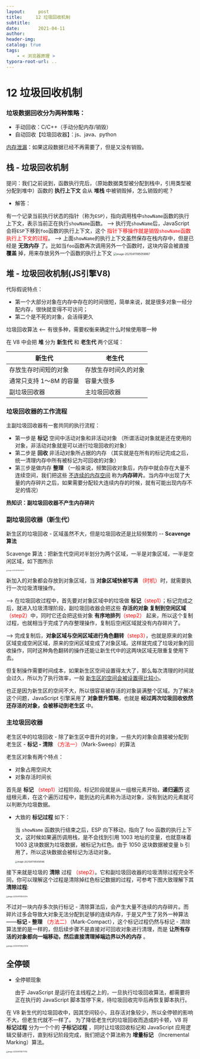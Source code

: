 ```yaml
---
layout:     post
title:     12 垃圾回收机制
subtitle:  
date:       2021-04-11
author:     
header-img: 
catalog: true
tags:
    - < 浏览器原理 >
typora-root-url: ..
---
```



# 12 垃圾回收机制

### 垃圾数据回收分为两种策略：
-   手动回收：C/C++（手动分配内存/销毁）
-   自动回收【垃圾回收器】：js、java、python

<u>内存泄漏</u>：如果这段数据已经不再需要了，但是又没有销毁。

## 栈 - 垃圾回收机制
提问：我们之前说到，函数执行完后，（原始数据类型被分配到栈中，引用类型被分配到堆中）函数的 **执行上下文** 会从 **堆栈** 中被销毁掉，怎么销毁的呢？
-   解答：
   
   有一个记录当前执行状态的指针（称为`ESP`），指向调用栈中`showName`函数的执行上下文，表示当前正在执行`showName`函数。
   —> 执行完`showName`后，JavaScript会将`ESP`下移到`foo`函数的执行上下文，这个 <span style="color:red">指针下移操作就是销毁`showName`函数执行上下文的过程</span>。
   —> 上面`showName`的执行上下文虽然保存在栈内存中，但是已经是 **无效内存** 了。比如当`foo`函数再次调用另外一个函数时，这块内容会被直接 **覆盖** 掉，用来存放另外一个函数的执行上下文
   <img src="/../img/assets_2019/image-20210411195059967.png" alt="image-20210411195059967" style="zoom:50%;" />


## 堆 - 垃圾回收机制(JS引擎V8)
代际假说特点：
-   第一个大部分对象在内存中存在的时间很短，简单来说，就是很多对象一经分配内存，很快就变得不可访问；
-   第二个是不死的对象，会活得更久

垃圾回收算法 <— 有很多种，需要权衡来确定什么时候使用哪一种

在 V8 中会把 **堆** 分为 **新生代** 和 **老生代** 两个区域：

| 新生代 | 老生代 |
| --- | --- |
| 存放生存时间短的对象 | 存放生存时间久的对象 |
| 通常只支持 1～8M 的容量 | 容量大很多 |
| 副垃圾回收器 | 主垃圾回收器 |

### 垃圾回收器的工作流程
主副垃圾回收器有一套共同的执行流程：
-   第一步是 **标记** 空间中活动对象和非活动对象
（所谓活动对象就是还在使用的对象，非活动对象就是可以进行垃圾回收的对象）
-   第二步是 **回收** 非活动对象所占据的内存
（其实就是在所有的标记完成之后，统一清理内存中所有被标记为可回收的对象）
-   第三步是做内存 **整理**
（一般来说，频繁回收对象后，内存中就会存在大量不连续空间，我们把这些 <u>不连续的内存空间</u> 称为**内存碎片**。当内存中出现了大量的内存碎片之后，如果需要分配较大连续内存的时候，就有可能出现内存不足的情况）

**热知识：副垃圾回收器不产生内存碎片**

### 副垃圾回收器（新生代）
新生区的垃圾回收 - 区域虽然不大，但是垃圾回收还是比较频繁的 -- **Scavenge 算法**

Scavenge 算法：把新生代空间对半划分为两个区域，一半是对象区域，一半是空闲区域，如下图所示

<img src="/../img/assets_2019/image-20210411195415523.png" alt="image-20210411195415523" style="zoom:25%;" />

新加入的对象都会存放到对象区域，当 **对象区域快被写满** <span style="color:red">（时机）</span>时，就需要执行一次垃圾清理操作。

—> 在垃圾回收过程中，首先要对对象区域中的垃圾做 **标记**<span style="color:red">（step1）</span>；标记完成之后，就进入垃圾清理阶段，副垃圾回收器会把这些 **存活的对象 复制到空闲区域** <span style="color:red">（step2）</span>中，同时它还会把这些对象 **有序地排列**<span style="color:red">（step2）</span> 起来，所以这个复制过程，也就相当于完成了内存整理操作，复制后空闲区域就没有内存碎片了。

—> 完成复制后，**对象区域与空闲区域进行角色翻转**<span style="color:red">（step3）</span>，也就是原来的对象区域变成空闲区域，原来的空闲区域变成了对象区域。这样就完成了垃圾对象的回收操作，同时这种角色翻转的操作还能让新生代中的这两块区域无限重复使用下去。

但复制操作需要时间成本，如果新生区空间设置得太大了，那么每次清理的时间就会过久，所以为了执行效率，一般 <u>新生区的空间会被设置得比较小</u>。

也正是因为新生区的空间不大，所以很容易被存活的对象装满整个区域。为了解决这个问题，JavaScript 引擎采用了 **对象晋升策略**，也就是 **经过两次垃圾回收依然还存活的对象，会被移动到老生区** 中。

### 主垃圾回收器
老生区中的垃圾回收 - 除了新生区中晋升的对象，一些大的对象会直接被分配到老生区 - **标记 - 清除** <span style="color:red">（方法一）</span>（Mark-Sweep）的算法

老生区对象有两个特点：

- 对象占用空间大
- 对象存活时间长

首先是 **标记** <span style="color:red">（step1）</span>过程阶段。标记阶段就是从一组根元素开始，**递归遍历** 这组根元素，在这个遍历过程中，能到达的元素称为活动对象，没有到达的元素就可以判断为垃圾数据。

- 大致的 **标记过程** 如下：

    当 `showName` 函数执行结束之后，ESP 向下移动，指向了 foo 函数的执行上下文，这时候如果遍历调用栈，是不会找到引用 1003 地址的变量，也就意味着 1003 这块数据为垃圾数据，被标记为红色。由于 1050 这块数据被变量 b 引用了，所以这块数据会被标记为活动对象。

    <img src="/../img/assets_2019/image-20210411195458566.png" alt="image-20210411195458566" style="zoom:40%;" />

接下来就是垃圾的 **清除** 过程 <span style="color:red">（step2）</span>。它和副垃圾回收器的垃圾清除过程完全不同，你可以理解这个过程是清除掉红色标记数据的过程，可参考下图大致理解下其**清除过程**:

<img src="/../img/assets_2019/image-20210411195551014.png" alt="image-20210411195551014" style="zoom:30%;" />

不过对一块内存多次执行标记 - 清除算法后，会产生大量不连续的内存碎片。而碎片过多会导致大对象无法分配到足够的连续内存，于是又产生了另外一种算法——**标记 - 整理** <span style="color:red">（方法二）</span>（Mark-Compact），这个标记过程仍然与标记 - 清除算法里的是一样的，但后续步骤不是直接对可回收对象进行清理，而是 **让所有存活的对象都向一端移动，然后直接清理掉端边界以外的内存** 。

<img src="/../img/assets_2019/image-20210411195637678.png" alt="image-20210411195637678" style="zoom:30%;" />


## 全停顿
- 全停顿现象

    由于 JavaScript 是运行在主线程之上的，一旦执行垃圾回收算法，都需要将正在执行的 JavaScript 脚本暂停下来，待垃圾回收完毕后再恢复脚本执行。

在 V8 新生代的垃圾回收中，因其空间较小，且存活对象较少，所以全停顿的影响不大，但老生代就不一样了。
为了降低老生代的垃圾回收而造成的卡顿，V8 将 **标记过程** 分为一个个的 **子标记过程** ，同时让垃圾回收标记和 JavaScript 应用逻辑交替进行，直到标记阶段完成，我们把这个算法称为 **增量标记** （Incremental Marking）算法。

<img src="/../img/assets_2019/image-20210411195717116.png" alt="image-20210411195717116" style="zoom:30%;" />

